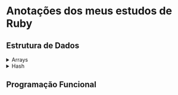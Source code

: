 # Anotações dos meus estudos de Ruby

## Estrutura de Dados
<details>
  <summary> Arrays </summary>
  <summary> Métodos </summary>
  numeros = [1, 2, 3] -> cria o array numeros <br />
  numeros.first -> acessa o primeiro elemento do array numeros <br />
  numeros.last -> acessa o último elemento <br />
  numeros << 4 -> adiciona o elemento 4 ao final do array <br />
  Para criar um array de palavras, podemos fazer de duas formas: <br />
  palavras = ['ola', 'mundo'] ou palavras = %w{ola mundo} <br />
  Com o %w dá pra fazer interpolação dentro do próprio array: palavras = %w{ola #{nome}} <br />
  <summary> Percorrer o array </summary>
  Para percorrer todos os itens do array, primeiro precisa popular o array (.new) e depois usar o loop for: </br>
          ```ruby
          biblioteca = Biblioteca.new 
          for livro in biblioteca.livros do
              p livro.valor 
          end
  ```
</details>
<details>
  <summary> Hash </summary> </br>
</details>

## Programação Funcional
